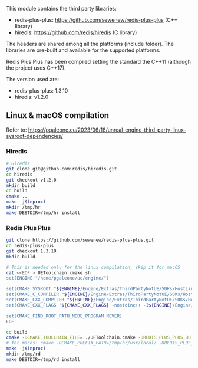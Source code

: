 This module contains the third party libraries:

- redis-plus-plus: https://github.com/sewenew/redis-plus-plus (C++ library)
- hiredis: https://github.com/redis/hiredis (C library)

The headers are shared among all the platforms (include folder). The libraries are pre-built and available for the supported platforms.

Redis Plus Plus has been compiled setting the standard the C++11 (although the project uses C++17).

The version used are:

- redis-plus-plus: 1.3.10
- hiredis: v1.2.0

## Linux & macOS compilation

Refer to: https://pgaleone.eu/2023/06/18/unreal-engine-third-party-linux-sysroot-dependencies/

### Hiredis

```bash
# Hiredis
git clone git@github.com:redis/hiredis.git
cd hiredis
git checkout v1.2.0
mkdir build
cd build
cmake ..
make -j$(nproc)
mkdir /tmp/hr
make DESTDIR=/tmp/hr install
```

### Redis Plus Plus

```bash
git clone https://github.com/sewenew/redis-plus-plus.git
cd redis-plus-plus
git checkout 1.3.10
mkdir build

# This is needed only for the linux compilation, skip it for macOS
cat <<EOF > UEToolchain.cmake.sh
set(ENGINE "/home/pgaleone/ue/engine/")

set(CMAKE_SYSROOT "${ENGINE}/Engine/Extras/ThirdPartyNotUE/SDKs/HostLinux/Linux_x64/v22_clang-16.0.6-centos7/x86_64-unknown-linux-gnu/")
set(CMAKE_C_COMPILER "${ENGINE}/Engine/Extras/ThirdPartyNotUE/SDKs/HostLinux/Linux_x64/v22_clang-16.0.6-centos7/x86_64-unknown-linux-gnu/bin/clang")
set(CMAKE_CXX_COMPILER "${ENGINE}/Engine/Extras/ThirdPartyNotUE/SDKs/HostLinux/Linux_x64/v22_clang-16.0.6-centos7/x86_64-unknown-linux-gnu/bin/clang++")
set(CMAKE_CXX_FLAGS "${CMAKE_CXX_FLAGS} -nostdinc++ -I${ENGINE}/Engine/Source/ThirdParty/Unix/LibCxx/include/ -I${ENGINE}/Engine/Source/ThirdParty/Unix/LibCxx/include/c++/v1/")

set(CMAKE_FIND_ROOT_PATH_MODE_PROGRAM NEVER)
EOF

cd build
cmake -DCMAKE_TOOLCHAIN_FILE=../UEToolchain.cmake -DREDIS_PLUS_PLUS_BUILD_TEST=OFF ..
# for macos: cmake -DCMAKE_PREFIX_PATH=/tmp/hr/usr/local/ -DREDIS_PLUS_PLUS_BUILD_TEST=OFF ..
make -j$(nproc)
mkdir /tmp/rd
make DESTDIR=/tmp/rd install
```

